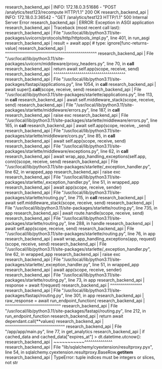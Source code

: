 research_backend_api    | INFO:     172.18.0.3:51686 - "POST /analytics/test123/recompute HTTP/1.1" 200 OK
research_backend_api    | INFO:     172.18.0.3:36542 - "GET /analytics/test123 HTTP/1.1" 500 Internal Server Error
research_backend_api    | ERROR:    Exception in ASGI application
research_backend_api    | Traceback (most recent call last):
research_backend_api    |   File "/usr/local/lib/python3.11/site-packages/uvicorn/protocols/http/httptools_impl.py", line 401, in run_asgi
research_backend_api    |     result = await app(  # type: ignore[func-returns-value]
research_backend_api    |              ^^^^^^^^^^^^^^^^^^^^^^^^^^^^^^^^^^^^^^^^^^^^^^
research_backend_api    |   File "/usr/local/lib/python3.11/site-packages/uvicorn/middleware/proxy_headers.py", line 70, in __call__
research_backend_api    |     return await self.app(scope, receive, send)
research_backend_api    |            ^^^^^^^^^^^^^^^^^^^^^^^^^^^^^^^^^^^^
research_backend_api    |   File "/usr/local/lib/python3.11/site-packages/fastapi/applications.py", line 1054, in __call__
research_backend_api    |     await super().__call__(scope, receive, send)
research_backend_api    |   File "/usr/local/lib/python3.11/site-packages/starlette/applications.py", line 113, in __call__
research_backend_api    |     await self.middleware_stack(scope, receive, send)
research_backend_api    |   File "/usr/local/lib/python3.11/site-packages/starlette/middleware/errors.py", line 187, in __call__
research_backend_api    |     raise exc
research_backend_api    |   File "/usr/local/lib/python3.11/site-packages/starlette/middleware/errors.py", line 165, in __call__
research_backend_api    |     await self.app(scope, receive, _send)
research_backend_api    |   File "/usr/local/lib/python3.11/site-packages/starlette/middleware/cors.py", line 85, in __call__
research_backend_api    |     await self.app(scope, receive, send)
research_backend_api    |   File "/usr/local/lib/python3.11/site-packages/starlette/middleware/exceptions.py", line 62, in __call__
research_backend_api    |     await wrap_app_handling_exceptions(self.app, conn)(scope, receive, send)
research_backend_api    |   File "/usr/local/lib/python3.11/site-packages/starlette/_exception_handler.py", line 62, in wrapped_app
research_backend_api    |     raise exc
research_backend_api    |   File "/usr/local/lib/python3.11/site-packages/starlette/_exception_handler.py", line 51, in wrapped_app
research_backend_api    |     await app(scope, receive, sender)
research_backend_api    |   File "/usr/local/lib/python3.11/site-packages/starlette/routing.py", line 715, in __call__
research_backend_api    |     await self.middleware_stack(scope, receive, send)
research_backend_api    |   File "/usr/local/lib/python3.11/site-packages/starlette/routing.py", line 735, in app
research_backend_api    |     await route.handle(scope, receive, send)
research_backend_api    |   File "/usr/local/lib/python3.11/site-packages/starlette/routing.py", line 288, in handle
research_backend_api    |     await self.app(scope, receive, send)
research_backend_api    |   File "/usr/local/lib/python3.11/site-packages/starlette/routing.py", line 76, in app
research_backend_api    |     await wrap_app_handling_exceptions(app, request)(scope, receive, send)
research_backend_api    |   File "/usr/local/lib/python3.11/site-packages/starlette/_exception_handler.py", line 62, in wrapped_app
research_backend_api    |     raise exc
research_backend_api    |   File "/usr/local/lib/python3.11/site-packages/starlette/_exception_handler.py", line 51, in wrapped_app
research_backend_api    |     await app(scope, receive, sender)
research_backend_api    |   File "/usr/local/lib/python3.11/site-packages/starlette/routing.py", line 73, in app
research_backend_api    |     response = await f(request)
research_backend_api    |                ^^^^^^^^^^^^^^^^
research_backend_api    |   File "/usr/local/lib/python3.11/site-packages/fastapi/routing.py", line 301, in app
research_backend_api    |     raw_response = await run_endpoint_function(
research_backend_api    |                    ^^^^^^^^^^^^^^^^^^^^^^^^^^^^
research_backend_api    |   File "/usr/local/lib/python3.11/site-packages/fastapi/routing.py", line 212, in run_endpoint_function
research_backend_api    |     return await dependant.call(**values)
research_backend_api    |            ^^^^^^^^^^^^^^^^^^^^^^^^^^^^^^
research_backend_api    |   File "/app/app/main.py", line 77, in get_analytics
research_backend_api    |     if cached_data and cached_data["expires_at"] > dt.datetime.utcnow():
research_backend_api    |                        ~~~~~~~~~~~^^^^^^^^^^^^^^
research_backend_api    |   File "lib/sqlalchemy/cyextension/resultproxy.pyx", line 54, in sqlalchemy.cyextension.resultproxy.BaseRow.__getitem__
research_backend_api    | TypeError: tuple indices must be integers or slices, not str

